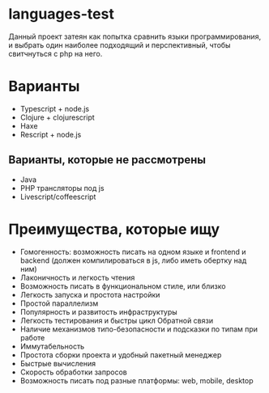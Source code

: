 # languages-test
Данный проект затеян как попытка сравнить языки программирования, и выбрать один наиболее подходящий и перспективный, чтобы свитчнуться с php на него.


# Варианты
- Typescript + node.js
- Clojure + clojurescript
- Haxe
- Rescript + node.js

## Варианты, которые не рассмотрены
- Java
- PHP трансляторы под js
- Livescript/coffeescript


# Преимущества, которые ищу
- Гомогенность: возможность писать на одном языке и frontend и backend (должен компилироваться в js, либо иметь обертку над ним)
- Лаконичность и легкость чтения
- Возможность писать в функциональном стиле, или близко
- Легкость запуска и простота настройки
- Простой параллелизм
- Популярность и развитость инфраструктуры
- Легкость тестирования и быстры цикл Обратной связи
- Наличие механизмов типо-безопасности и подсказки по типам при работе
- Иммутабельность
- Простота сборки проекта и удобный пакетный менеджер
- Быстрые вычисления
- Скорость обработки запросов
- Возможность писать под разные платформы: web, mobile, desktop
